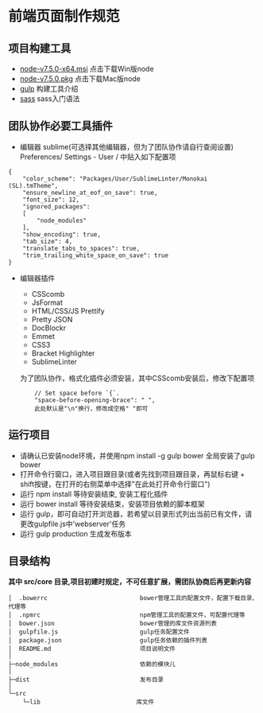 # 前端页面制作规范


## 项目构建工具

- [node-v7.5.0-x64.msi](https://nodejs.org/dist/v7.5.0/node-v7.5.0-x64.msi) 点击下载Win版node
- [node-v7.5.0.pkg](https://nodejs.org/dist/v7.5.0/node-v7.5.0.pkg) 点击下载Mac版node
- [gulp](https://github.com/gulpjs/gulp) 构建工具介绍
- [sass](http://www.w3cplus.com/sassguide/syntax.html) sass入门语法

## 团队协作必要工具插件
- 编辑器 sublime(可选择其他编辑器，但为了团队协作请自行查阅设置)
Preferences/ Settings - User / 中贴入如下配置项
```
{
	"color_scheme": "Packages/User/SublimeLinter/Monokai (SL).tmTheme",
	"ensure_newline_at_eof_on_save": true,
	"font_size": 12,
	"ignored_packages":
	[
		"node_modules"
	],
	"show_encoding": true,
	"tab_size": 4,
	"translate_tabs_to_spaces": true,
	"trim_trailing_white_space_on_save": true
}
```
- 编辑器插件
    - CSScomb
    - JsFormat
    - HTML/CSS/JS Prettify
    - Pretty JSON
    - DocBlockr
    - Emmet
    - CSS3
    - Bracket Highlighter
    - SublimeLinter

    为了团队协作，格式化插件必须安装，其中CSScomb安装后，修改下配置项
    ```
        // Set space before `{`.
        "space-before-opening-brace": " ",
        此处默认是"\n"换行，修改成空格" "即可
    ```

## 运行项目

- 请确认已安装node环境，并使用npm install -g gulp bower 全局安装了gulp bower
- 打开命令行窗口，进入项目跟目录(或者先找到项目跟目录，再鼠标右键 + shift按键，在打开的右侧菜单中选择"在此处打开命令行窗口")
- 运行 npm install 等待安装结束, 安装工程化插件
- 运行 bower install 等待安装结束，安装项目依赖的脚本框架
- 运行 gulp，即可自动打开浏览器，若希望以目录形式列出当前已有文件，请更改gulpfile.js中'webserver'任务
- 运行 gulp production 生成发布版本

## 目录结构
**其中 src/core 目录,项目初建时规定，不可任意扩展，需团队协商后再更新内容**
```
│  .bowerrc                          bower管理工具的配置文件，配置下载目录、代理等
│  .npmrc                            npm管理工具的配置文件，可配置代理等
│  bower.json                        bower管理的库文件资源列表
│  gulpfile.js                       gulp任务配置文件
│  package.json                      gulp任务依赖的插件列表
│  README.md                         项目说明文件
│
├─node_modules                       依赖的模块儿
│
├─dist                               发布目录
│
└─src
    └─lib                           库文件
```
